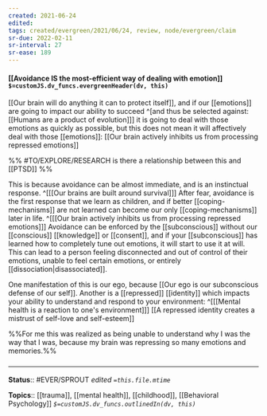 ```yaml
---
created: 2021-06-24
edited: 
tags: created/evergreen/2021/06/24, review, node/evergreen/claim
sr-due: 2022-02-11
sr-interval: 27
sr-ease: 189
---
```


#### [[Avoidance IS the most-efficient way of dealing with emotion]] `$=customJS.dv_funcs.evergreenHeader(dv, this)`

[[Our brain will do anything it can to protect itself]], and if our [[emotions]] are going to impact our ability to succeed
^[and thus be selected against: [[Humans are a product of evolution]]]
it is going to deal with those emotions as quickly as possible, but this does not mean it will affectively deal with those [[emotions]]:
[[Our brain actively inhibits us from processing repressed emotions]]

%%
#TO/EXPLORE/RESEARCH is there a relationship between this and [[PTSD]]
%%

This is because avoidance can be almost immediate, and is an instinctual response.
^[[[Our brains are built around survival]]]
After fear, avoidance is the first response that we learn as children, and if better [[coping-mechanisms]] are not learned can become our only [[coping-mechanisms]] later in life.
^[[[Our brain actively inhibits us from processing repressed emotions]]]
Avoidance can be enforced by the [[subconscious]] without our [[conscious]] [[knowledge]] or [[consent]],
and if your [[subconscious]] has learned how to completely tune out emotions, it will start to use it at will.
This can lead to a person feeling disconnected and out of control of their emotions, unable to feel certain emotions, or entirely [[dissociation|disassociated]].

One manifestation of this is our ego, because [[Our ego is our subconscious defense of our self]]. Another is a [[repressed]] [[identity]] which impacts your ability to understand and respond to your environment:
^[[[Mental health is a reaction to one's environment]]]
[[A repressed identity creates a mistrust of self-love and self-esteem]]

%%For me this was realized as being unable to understand why I was the way that I was, because my brain was repressing so many emotions and memories.%%

### <hr class="footnote"/> 
**Status**:: #EVER/SPROUT 
*edited `=this.file.mtime`*

**Topics**:: [[trauma]], [[mental health]], [[childhood]], [[Behavioral Psychology]]
*`$=customJS.dv_funcs.outlinedIn(dv, this)`*
